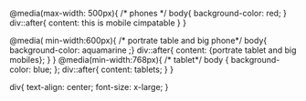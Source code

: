 @media(max-width: 500px){
    /*
    phones
    */
body{
    background-color: red;
}
div::after{
    content: this is mobile cimpatable
}
}

   @media( min-width:600px){
   /* portrate table and big phone*/
   body{
    background-color: aquamarine
   ;}
   div::after{
    content: {portrate tablet and big mobiles};
   }
}
@media(min-width:768px){
    /* tablet*/
    body {
        background-color: blue;
    };
    div::after{
        content: tablets;
    }
}

div{
    text-align: center;
    font-size: x-large;
}
